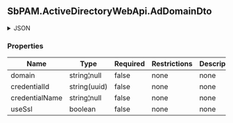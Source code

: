 
<h2 id="tocS_SbPAM.ActiveDirectoryWebApi.AdDomainDto">SbPAM.ActiveDirectoryWebApi.AdDomainDto</h2>

<a id="schemasbpam.activedirectorywebapi.addomaindto"></a>
<a id="schema_SbPAM.ActiveDirectoryWebApi.AdDomainDto"></a>
<a id="tocSsbpam.activedirectorywebapi.addomaindto"></a>
<a id="tocssbpam.activedirectorywebapi.addomaindto"></a>

<details><summary>JSON</summary>


```json
{
  "domain": "string",
  "credentialId": "f568fec0-10b6-4b94-9daf-e62c50c9bf3e",
  "credentialName": "string",
  "useSsl": true
}

```


</details>

### Properties

|Name|Type|Required|Restrictions|Description|
|---|---|---|---|---|
|domain|string¦null|false|none|none|
|credentialId|string(uuid)|false|none|none|
|credentialName|string¦null|false|none|none|
|useSsl|boolean|false|none|none|


